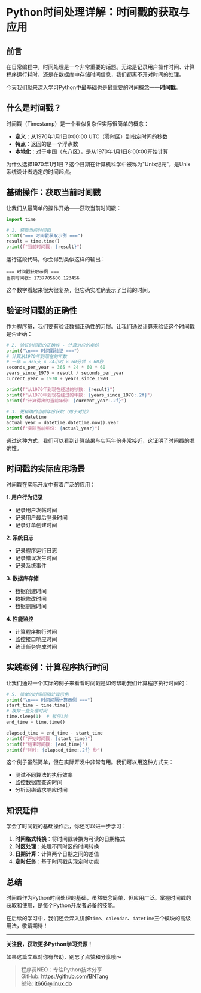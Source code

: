 # Python时间处理详解：时间戳的获取与应用

## 前言

在日常编程中，时间处理是一个非常重要的话题。无论是记录用户操作时间、计算程序运行耗时，还是在数据库中存储时间信息，我们都离不开对时间的处理。

今天我们就来深入学习Python中最基础也是最重要的时间概念——**时间戳**。

## 什么是时间戳？

时间戳（Timestamp）是一个看似复杂但实际很简单的概念：

- **定义**：从1970年1月1日0:00:00 UTC（零时区）到指定时间的秒数
- **特点**：返回的是一个浮点数
- **本地化**：对于中国（东八区），是从1970年1月1日8:00:00开始计算

为什么选择1970年1月1日？这个日期在计算机科学中被称为"Unix纪元"，是Unix系统设计者选定的时间起点。

## 基础操作：获取当前时间戳

让我们从最简单的操作开始——获取当前时间戳：

```python
import time

# 1. 获取当前时间戳
print("=== 时间戳获取示例 ===")
result = time.time()
print(f"当前时间戳: {result}")
```

运行这段代码，你会得到类似这样的输出：
```
=== 时间戳获取示例 ===
当前时间戳: 1737705600.123456
```

这个数字看起来很大很复杂，但它确实准确表示了当前的时间。

## 验证时间戳的正确性

作为程序员，我们要有验证数据正确性的习惯。让我们通过计算来验证这个时间戳是否正确：

```python
# 2. 验证时间戳的正确性 - 计算对应的年份
print("\n=== 时间戳验证 ===")
# 计算从1970年到现在的年数
# 一年 = 365天 × 24小时 × 60分钟 × 60秒
seconds_per_year = 365 * 24 * 60 * 60
years_since_1970 = result / seconds_per_year
current_year = 1970 + years_since_1970

print(f"从1970年到现在经过的秒数: {result}")
print(f"从1970年到现在经过的年数: {years_since_1970:.2f}")
print(f"计算得出的当前年份: {current_year:.2f}")

# 3. 更精确的当前年份获取（用于对比）
import datetime
actual_year = datetime.datetime.now().year
print(f"实际当前年份: {actual_year}")
```

通过这种方式，我们可以看到计算结果与实际年份非常接近，这证明了时间戳的准确性。

## 时间戳的实际应用场景

时间戳在实际开发中有着广泛的应用：

**1. 用户行为记录**
- 记录用户发帖时间
- 记录用户最后登录时间
- 记录订单创建时间

**2. 系统日志**
- 记录程序运行日志
- 记录错误发生时间
- 记录系统事件

**3. 数据库存储**
- 数据创建时间
- 数据修改时间
- 数据删除时间

**4. 性能监控**
- 计算程序执行时间
- 监控接口响应时间
- 统计任务完成时间

## 实践案例：计算程序执行时间

让我们通过一个实际的例子来看看时间戳是如何帮助我们计算程序执行时间的：

```python
# 5. 简单的时间间隔计算示例
print("\n=== 时间间隔计算示例 ===")
start_time = time.time()
# 模拟一些处理时间
time.sleep(1)  # 暂停1秒
end_time = time.time()

elapsed_time = end_time - start_time
print(f"开始时间戳: {start_time}")
print(f"结束时间戳: {end_time}")
print(f"耗时: {elapsed_time:.2f} 秒")
```

这个例子虽然简单，但在实际开发中非常有用。我们可以用这种方式来：
- 测试不同算法的执行效率
- 监控数据库查询时间
- 分析网络请求响应时间

## 知识延伸

学会了时间戳的基础操作后，你还可以进一步学习：

1. **时间格式转换**：将时间戳转换为可读的日期格式
2. **时区处理**：处理不同时区的时间转换
3. **日期计算**：计算两个日期之间的差值
4. **定时任务**：基于时间戳实现定时功能

## 总结

时间戳作为Python时间处理的基础，虽然概念简单，但应用广泛。掌握时间戳的获取和使用，是每个Python开发者必备的技能。

在后续的学习中，我们还会深入讲解`time`、`calendar`、`datetime`三个模块的高级用法，敬请期待！

---

**关注我，获取更多Python学习资源！**

如果这篇文章对你有帮助，别忘了点赞和分享哦～

> 程序员NEO：专注Python技术分享  
> GitHub: https://github.com/BNTang  
> 邮箱: it666@linux.do
